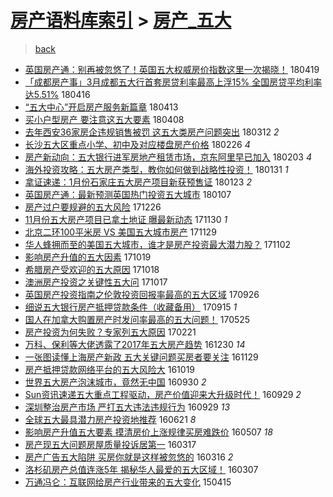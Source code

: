 [房产语料库索引](../../README.md)  > [房产_五大](房产_五大.md)
====
> [back](../README.md)

- [英国房产通：别再被忽悠了！英国五大权威房价指数这里一次揭晓！](http://jkwz.applinzi.com/ittc/7093652335031223307.html#%E8%8B%B1%E5%9B%BD%E6%88%BF%E4%BA%A7%E9%80%9A%EF%BC%9A%E5%88%AB%E5%86%8D%E8%A2%AB%E5%BF%BD%E6%82%A0%E4%BA%86%EF%BC%81%E8%8B%B1%E5%9B%BD%E4%BA%94%E5%A4%A7%E6%9D%83%E5%A8%81%E6%88%BF%E4%BB%B7%E6%8C%87%E6%95%B0%E8%BF%99%E9%87%8C%E4%B8%80%E6%AC%A1%E6%8F%AD%E6%99%93%EF%BC%81) 180419  
- [「成都房产事」3月成都五大行首套房贷利率最高上浮15% 全国房贷平均利率达5.51%](http://jkwz.applinzi.com/ittc/7092509290474767367.html#%E3%80%8C%E6%88%90%E9%83%BD%E6%88%BF%E4%BA%A7%E4%BA%8B%E3%80%8D3%E6%9C%88%E6%88%90%E9%83%BD%E4%BA%94%E5%A4%A7%E8%A1%8C%E9%A6%96%E5%A5%97%E6%88%BF%E8%B4%B7%E5%88%A9%E7%8E%87%E6%9C%80%E9%AB%98%E4%B8%8A%E6%B5%AE15%25+%E5%85%A8%E5%9B%BD%E6%88%BF%E8%B4%B7%E5%B9%B3%E5%9D%87%E5%88%A9%E7%8E%87%E8%BE%BE5.51%25) 180416  
- [“五大中心”开启房产服务新篇章](http://jkwz.applinzi.com/ittc/7091366856692859920.html#%E2%80%9C%E4%BA%94%E5%A4%A7%E4%B8%AD%E5%BF%83%E2%80%9D%E5%BC%80%E5%90%AF%E6%88%BF%E4%BA%A7%E6%9C%8D%E5%8A%A1%E6%96%B0%E7%AF%87%E7%AB%A0) 180413  
- [买小户型房产 要注意这五大要素](http://jkwz.applinzi.com/ittc/7089651409173873674.html#%E4%B9%B0%E5%B0%8F%E6%88%B7%E5%9E%8B%E6%88%BF%E4%BA%A7+%E8%A6%81%E6%B3%A8%E6%84%8F%E8%BF%99%E4%BA%94%E5%A4%A7%E8%A6%81%E7%B4%A0) 180408  
- [去年西安36家房企违规销售被罚 这五大类房产问题突出](http://jkwz.applinzi.com/ittc/7079484613162697738.html#%E5%8E%BB%E5%B9%B4%E8%A5%BF%E5%AE%8936%E5%AE%B6%E6%88%BF%E4%BC%81%E8%BF%9D%E8%A7%84%E9%94%80%E5%94%AE%E8%A2%AB%E7%BD%9A+%E8%BF%99%E4%BA%94%E5%A4%A7%E7%B1%BB%E6%88%BF%E4%BA%A7%E9%97%AE%E9%A2%98%E7%AA%81%E5%87%BA) 180312 *2* 
- [长沙五大区重点小学、初中及对应楼盘房产价格](http://jkwz.applinzi.com/ittc/7074448979469534225.html#%E9%95%BF%E6%B2%99%E4%BA%94%E5%A4%A7%E5%8C%BA%E9%87%8D%E7%82%B9%E5%B0%8F%E5%AD%A6%E3%80%81%E5%88%9D%E4%B8%AD%E5%8F%8A%E5%AF%B9%E5%BA%94%E6%A5%BC%E7%9B%98%E6%88%BF%E4%BA%A7%E4%BB%B7%E6%A0%BC) 180226 *4* 
- [房产新动向：五大银行进军房地产租赁市场，京东阿里早已加入](http://jkwz.applinzi.com/ittc/7065902654494868487.html#%E6%88%BF%E4%BA%A7%E6%96%B0%E5%8A%A8%E5%90%91%EF%BC%9A%E4%BA%94%E5%A4%A7%E9%93%B6%E8%A1%8C%E8%BF%9B%E5%86%9B%E6%88%BF%E5%9C%B0%E4%BA%A7%E7%A7%9F%E8%B5%81%E5%B8%82%E5%9C%BA%EF%BC%8C%E4%BA%AC%E4%B8%9C%E9%98%BF%E9%87%8C%E6%97%A9%E5%B7%B2%E5%8A%A0%E5%85%A5) 180203 *4* 
- [海外投资攻略：五大房产类型，教你如何做到战略性投资！](http://jkwz.applinzi.com/ittc/7064743751103022097.html#%E6%B5%B7%E5%A4%96%E6%8A%95%E8%B5%84%E6%94%BB%E7%95%A5%EF%BC%9A%E4%BA%94%E5%A4%A7%E6%88%BF%E4%BA%A7%E7%B1%BB%E5%9E%8B%EF%BC%8C%E6%95%99%E4%BD%A0%E5%A6%82%E4%BD%95%E5%81%9A%E5%88%B0%E6%88%98%E7%95%A5%E6%80%A7%E6%8A%95%E8%B5%84%EF%BC%81) 180131 *1* 
- [拿证速递：1月份石家庄五大房产项目新获预售证](http://jkwz.applinzi.com/ittc/7061865780759495686.html#%E6%8B%BF%E8%AF%81%E9%80%9F%E9%80%92%EF%BC%9A1%E6%9C%88%E4%BB%BD%E7%9F%B3%E5%AE%B6%E5%BA%84%E4%BA%94%E5%A4%A7%E6%88%BF%E4%BA%A7%E9%A1%B9%E7%9B%AE%E6%96%B0%E8%8E%B7%E9%A2%84%E5%94%AE%E8%AF%81) 180123 *2* 
- [英国房产通：最新预测英国热门投资五大城市](http://jkwz.applinzi.com/ittc/7055801766682035216.html#%E8%8B%B1%E5%9B%BD%E6%88%BF%E4%BA%A7%E9%80%9A%EF%BC%9A%E6%9C%80%E6%96%B0%E9%A2%84%E6%B5%8B%E8%8B%B1%E5%9B%BD%E7%83%AD%E9%97%A8%E6%8A%95%E8%B5%84%E4%BA%94%E5%A4%A7%E5%9F%8E%E5%B8%82) 180107  
- [房产过户要规避的五大风险](http://jkwz.applinzi.com/ittc/7051316685611467792.html#%E6%88%BF%E4%BA%A7%E8%BF%87%E6%88%B7%E8%A6%81%E8%A7%84%E9%81%BF%E7%9A%84%E4%BA%94%E5%A4%A7%E9%A3%8E%E9%99%A9) 171226  
- [11月份五大房产项目已拿土地证 曝最新动态](http://jkwz.applinzi.com/ittc/7041759779725247505.html#11%E6%9C%88%E4%BB%BD%E4%BA%94%E5%A4%A7%E6%88%BF%E4%BA%A7%E9%A1%B9%E7%9B%AE%E5%B7%B2%E6%8B%BF%E5%9C%9F%E5%9C%B0%E8%AF%81+%E6%9B%9D%E6%9C%80%E6%96%B0%E5%8A%A8%E6%80%81) 171130 *1* 
- [北京二环100平米房 VS 美国五大城市房产](http://jkwz.applinzi.com/ittc/7041159103106253840.html#%E5%8C%97%E4%BA%AC%E4%BA%8C%E7%8E%AF100%E5%B9%B3%E7%B1%B3%E6%88%BF+VS+%E7%BE%8E%E5%9B%BD%E4%BA%94%E5%A4%A7%E5%9F%8E%E5%B8%82%E6%88%BF%E4%BA%A7) 171129  
- [华人蜂拥而至的美国五大城市，谁才是房产投资最大潜力股？](http://jkwz.applinzi.com/ittc/7031270156024677393.html#%E5%8D%8E%E4%BA%BA%E8%9C%82%E6%8B%A5%E8%80%8C%E8%87%B3%E7%9A%84%E7%BE%8E%E5%9B%BD%E4%BA%94%E5%A4%A7%E5%9F%8E%E5%B8%82%EF%BC%8C%E8%B0%81%E6%89%8D%E6%98%AF%E6%88%BF%E4%BA%A7%E6%8A%95%E8%B5%84%E6%9C%80%E5%A4%A7%E6%BD%9C%E5%8A%9B%E8%82%A1%EF%BC%9F) 171102  
- [影响房产升值的五大因素](http://jkwz.applinzi.com/ittc/7026208778649863185.html#%E5%BD%B1%E5%93%8D%E6%88%BF%E4%BA%A7%E5%8D%87%E5%80%BC%E7%9A%84%E4%BA%94%E5%A4%A7%E5%9B%A0%E7%B4%A0) 171019  
- [希腊房产受欢迎的五大原因](http://jkwz.applinzi.com/ittc/7025777690651657233.html#%E5%B8%8C%E8%85%8A%E6%88%BF%E4%BA%A7%E5%8F%97%E6%AC%A2%E8%BF%8E%E7%9A%84%E4%BA%94%E5%A4%A7%E5%8E%9F%E5%9B%A0) 171018  
- [澳洲房产投资之关键性五大问](http://jkwz.applinzi.com/ittc/7025376704984515601.html#%E6%BE%B3%E6%B4%B2%E6%88%BF%E4%BA%A7%E6%8A%95%E8%B5%84%E4%B9%8B%E5%85%B3%E9%94%AE%E6%80%A7%E4%BA%94%E5%A4%A7%E9%97%AE) 171017  
- [英国房产投资指南之伦敦投资回报率最高的五大区域](http://jkwz.applinzi.com/ittc/7017571880209482768.html#%E8%8B%B1%E5%9B%BD%E6%88%BF%E4%BA%A7%E6%8A%95%E8%B5%84%E6%8C%87%E5%8D%97%E4%B9%8B%E4%BC%A6%E6%95%A6%E6%8A%95%E8%B5%84%E5%9B%9E%E6%8A%A5%E7%8E%87%E6%9C%80%E9%AB%98%E7%9A%84%E4%BA%94%E5%A4%A7%E5%8C%BA%E5%9F%9F) 170926  
- [细说五大银行房产抵押贷款条件（收藏备用）](http://jkwz.applinzi.com/ittc/7013530037276640272.html#%E7%BB%86%E8%AF%B4%E4%BA%94%E5%A4%A7%E9%93%B6%E8%A1%8C%E6%88%BF%E4%BA%A7%E6%8A%B5%E6%8A%BC%E8%B4%B7%E6%AC%BE%E6%9D%A1%E4%BB%B6%EF%BC%88%E6%94%B6%E8%97%8F%E5%A4%87%E7%94%A8%EF%BC%89) 170915 *1* 
- [国人在加拿大购置房产时发问率最高的五大问题！](http://jkwz.applinzi.com/ittc/6971634962468963332.html#%E5%9B%BD%E4%BA%BA%E5%9C%A8%E5%8A%A0%E6%8B%BF%E5%A4%A7%E8%B4%AD%E7%BD%AE%E6%88%BF%E4%BA%A7%E6%97%B6%E5%8F%91%E9%97%AE%E7%8E%87%E6%9C%80%E9%AB%98%E7%9A%84%E4%BA%94%E5%A4%A7%E9%97%AE%E9%A2%98%EF%BC%81) 170525  
- [房产投资为何失败？专家列五大原因](http://jkwz.applinzi.com/ittc/6937020429016499204.html#%E6%88%BF%E4%BA%A7%E6%8A%95%E8%B5%84%E4%B8%BA%E4%BD%95%E5%A4%B1%E8%B4%A5%EF%BC%9F%E4%B8%93%E5%AE%B6%E5%88%97%E4%BA%94%E5%A4%A7%E5%8E%9F%E5%9B%A0) 170221  
- [万科、保利等大佬透露了2017年五大房产趋势](http://jkwz.applinzi.com/ittc/6917439583674696708.html#%E4%B8%87%E7%A7%91%E3%80%81%E4%BF%9D%E5%88%A9%E7%AD%89%E5%A4%A7%E4%BD%AC%E9%80%8F%E9%9C%B2%E4%BA%862017%E5%B9%B4%E4%BA%94%E5%A4%A7%E6%88%BF%E4%BA%A7%E8%B6%8B%E5%8A%BF) 161230 *14* 
- [一张图读懂上海房产新政 五大关键问题买房者要关注](http://jkwz.applinzi.com/ittc/6905855942045729796.html#%E4%B8%80%E5%BC%A0%E5%9B%BE%E8%AF%BB%E6%87%82%E4%B8%8A%E6%B5%B7%E6%88%BF%E4%BA%A7%E6%96%B0%E6%94%BF+%E4%BA%94%E5%A4%A7%E5%85%B3%E9%94%AE%E9%97%AE%E9%A2%98%E4%B9%B0%E6%88%BF%E8%80%85%E8%A6%81%E5%85%B3%E6%B3%A8) 161129  
- [房产抵押贷款网络平台的五大风险大](http://jkwz.applinzi.com/ittc/6890745391762375684.html#%E6%88%BF%E4%BA%A7%E6%8A%B5%E6%8A%BC%E8%B4%B7%E6%AC%BE%E7%BD%91%E7%BB%9C%E5%B9%B3%E5%8F%B0%E7%9A%84%E4%BA%94%E5%A4%A7%E9%A3%8E%E9%99%A9%E5%A4%A7) 161019  
- [世界五大房产泡沫城市，竟然无中国](http://jkwz.applinzi.com/ittc/6883647567128167428.html#%E4%B8%96%E7%95%8C%E4%BA%94%E5%A4%A7%E6%88%BF%E4%BA%A7%E6%B3%A1%E6%B2%AB%E5%9F%8E%E5%B8%82%EF%BC%8C%E7%AB%9F%E7%84%B6%E6%97%A0%E4%B8%AD%E5%9B%BD) 160930 *2* 
- [Sun资讯速递五大重点工程驱动，房产价值迎来大升级时代！](http://jkwz.applinzi.com/ittc/6883358804170769413.html#Sun%E8%B5%84%E8%AE%AF%E9%80%9F%E9%80%92%E4%BA%94%E5%A4%A7%E9%87%8D%E7%82%B9%E5%B7%A5%E7%A8%8B%E9%A9%B1%E5%8A%A8%EF%BC%8C%E6%88%BF%E4%BA%A7%E4%BB%B7%E5%80%BC%E8%BF%8E%E6%9D%A5%E5%A4%A7%E5%8D%87%E7%BA%A7%E6%97%B6%E4%BB%A3%EF%BC%81) 160929 *2* 
- [深圳整治房产市场 严打五大违法违规行为](http://jkwz.applinzi.com/ittc/6883262866299307012.html#%E6%B7%B1%E5%9C%B3%E6%95%B4%E6%B2%BB%E6%88%BF%E4%BA%A7%E5%B8%82%E5%9C%BA+%E4%B8%A5%E6%89%93%E4%BA%94%E5%A4%A7%E8%BF%9D%E6%B3%95%E8%BF%9D%E8%A7%84%E8%A1%8C%E4%B8%BA) 160929 *13* 
- [全球五大最具潜力房产投资地推荐](http://jkwz.applinzi.com/ittc/6846285885448127493.html#%E5%85%A8%E7%90%83%E4%BA%94%E5%A4%A7%E6%9C%80%E5%85%B7%E6%BD%9C%E5%8A%9B%E6%88%BF%E4%BA%A7%E6%8A%95%E8%B5%84%E5%9C%B0%E6%8E%A8%E8%8D%90) 160621 *8* 
- [影响房产升值五大要素 摸清房价上涨规律买房难跌价](http://jkwz.applinzi.com/ittc/6829486198112125957.html#%E5%BD%B1%E5%93%8D%E6%88%BF%E4%BA%A7%E5%8D%87%E5%80%BC%E4%BA%94%E5%A4%A7%E8%A6%81%E7%B4%A0+%E6%91%B8%E6%B8%85%E6%88%BF%E4%BB%B7%E4%B8%8A%E6%B6%A8%E8%A7%84%E5%BE%8B%E4%B9%B0%E6%88%BF%E9%9A%BE%E8%B7%8C%E4%BB%B7) 160507 *18* 
- [房产现五大问题房屋质量投诉居第一](http://jkwz.applinzi.com/ittc/6810530890048340997.html#%E6%88%BF%E4%BA%A7%E7%8E%B0%E4%BA%94%E5%A4%A7%E9%97%AE%E9%A2%98%E6%88%BF%E5%B1%8B%E8%B4%A8%E9%87%8F%E6%8A%95%E8%AF%89%E5%B1%85%E7%AC%AC%E4%B8%80) 160317  
- [房产广告五大陷阱 买房你就是这样被忽悠的](http://jkwz.applinzi.com/ittc/6810053625803965445.html#%E6%88%BF%E4%BA%A7%E5%B9%BF%E5%91%8A%E4%BA%94%E5%A4%A7%E9%99%B7%E9%98%B1+%E4%B9%B0%E6%88%BF%E4%BD%A0%E5%B0%B1%E6%98%AF%E8%BF%99%E6%A0%B7%E8%A2%AB%E5%BF%BD%E6%82%A0%E7%9A%84) 160316 *2* 
- [洛杉矶房产总值连涨5年  揭秘华人最爱的五大区域！](http://jkwz.applinzi.com/ittc/6806839597308838917.html#%E6%B4%9B%E6%9D%89%E7%9F%B6%E6%88%BF%E4%BA%A7%E6%80%BB%E5%80%BC%E8%BF%9E%E6%B6%A85%E5%B9%B4++%E6%8F%AD%E7%A7%98%E5%8D%8E%E4%BA%BA%E6%9C%80%E7%88%B1%E7%9A%84%E4%BA%94%E5%A4%A7%E5%8C%BA%E5%9F%9F%EF%BC%81) 160307  
- [万通冯仑：互联网给房产行业带来的五大变化](http://jkwz.applinzi.com/ittc/547650611405525843.html#%E4%B8%87%E9%80%9A%E5%86%AF%E4%BB%91%EF%BC%9A%E4%BA%92%E8%81%94%E7%BD%91%E7%BB%99%E6%88%BF%E4%BA%A7%E8%A1%8C%E4%B8%9A%E5%B8%A6%E6%9D%A5%E7%9A%84%E4%BA%94%E5%A4%A7%E5%8F%98%E5%8C%96) 150415  
